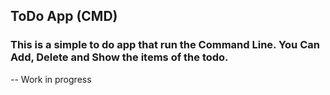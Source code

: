 ## ToDo App (CMD)
### This is a simple to do app that run the Command Line. You Can Add, Delete and Show the items of the todo.

-- Work in progress